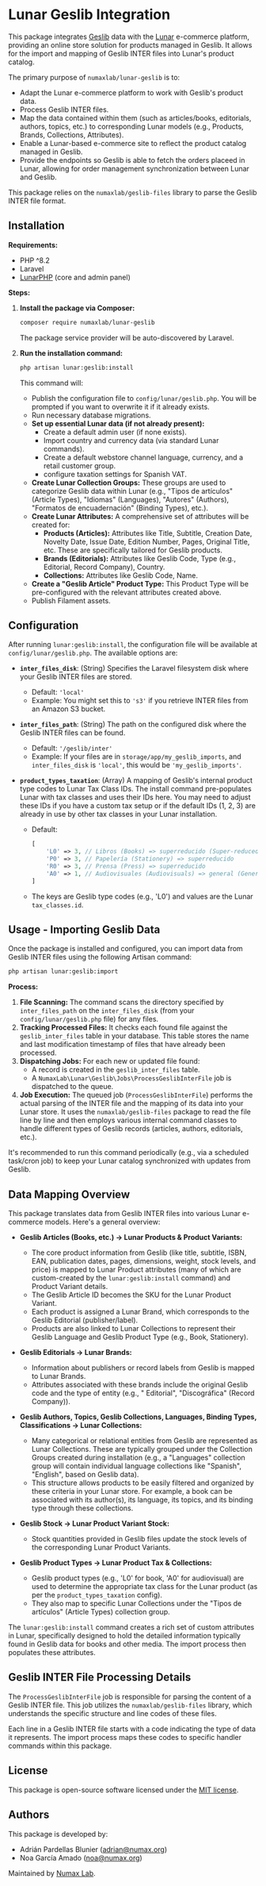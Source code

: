 # Lunar Geslib Integration

This package integrates [Geslib](https://editorial.trevenque.es/productos/geslib/) data with
the [Lunar](https://lunarphp.io/) e-commerce
platform, providing an online store solution for products managed in Geslib. It allows for the import and mapping of
Geslib INTER files into Lunar's product catalog.

The primary purpose of `numaxlab/lunar-geslib` is to:

- Adapt the Lunar e-commerce platform to work with Geslib's product data.
- Process Geslib INTER files.
- Map the data contained within them (such as articles/books, editorials, authors, topics, etc.) to corresponding Lunar
  models (e.g., Products, Brands, Collections, Attributes).
- Enable a Lunar-based e-commerce site to reflect the product catalog managed in Geslib.
- Provide the endpoints so Geslib is able to fetch the orders placeed in Lunar, allowing for order management
  synchronization between Lunar and Geslib.

This package relies on the `numaxlab/geslib-files` library to parse the Geslib INTER file format.

## Installation

**Requirements:**

- PHP ^8.2
- Laravel
- [LunarPHP](https://lunarphp.io/) (core and admin panel)

**Steps:**

1. **Install the package via Composer:**
   ```bash
   composer require numaxlab/lunar-geslib
   ```
   The package service provider will be auto-discovered by Laravel.

2. **Run the installation command:**
   ```bash
   php artisan lunar:geslib:install
   ```
   This command will:
    - Publish the configuration file to `config/lunar/geslib.php`. You will be prompted if you want to overwrite it if
      it already exists.
    - Run necessary database migrations.
    - **Set up essential Lunar data (if not already present):**
        - Create a default admin user (if none exists).
        - Import country and currency data (via standard Lunar commands).
        - Create a default webstore channel language, currency, and a retail customer group.
        - configure taxation settings for Spanish VAT.
    - **Create Lunar Collection Groups:** These groups are used to categorize Geslib data within Lunar (e.g., "Tipos de
      artículos" (Article Types), "Idiomas" (Languages), "Autores" (Authors), "Formatos de encuadernación" (Binding
      Types), etc.).
    - **Create Lunar Attributes:** A comprehensive set of attributes will be created for:
        - **Products (Articles):** Attributes like Title, Subtitle, Creation Date, Novelty Date, Issue Date, Edition
          Number, Pages, Original Title, etc. These are specifically tailored for Geslib products.
        - **Brands (Editorials):** Attributes like Geslib Code, Type (e.g., Editorial, Record Company), Country.
        - **Collections:** Attributes like Geslib Code, Name.
    - **Create a "Geslib Article" Product Type:** This Product Type will be pre-configured with the relevant attributes
      created above.
    - Publish Filament assets.

## Configuration

After running `lunar:geslib:install`, the configuration file will be available at `config/lunar/geslib.php`. The
available options are:

- **`inter_files_disk`**: (String) Specifies the Laravel filesystem disk where your Geslib INTER files are stored.
    * Default: `'local'`
    * Example: You might set this to `'s3'` if you retrieve INTER files from an Amazon S3 bucket.

- **`inter_files_path`**: (String) The path on the configured disk where the Geslib INTER files can be found.
    * Default: `'/geslib/inter'`
    * Example: If your files are in `storage/app/my_geslib_imports`, and `inter_files_disk` is `'local'`, this would be
      `'my_geslib_imports'`.

- **`product_types_taxation`**: (Array) A mapping of Geslib's internal product type codes to Lunar Tax Class IDs. The
  install command pre-populates Lunar with tax classes and uses their IDs here. You may need to adjust these IDs if you
  have a custom tax setup or if the default IDs (1, 2, 3) are already in use by other tax classes in your Lunar
  installation.
    * Default:
      ```php
      [
          'L0' => 3, // Libros (Books) => superreducido (Super-reduced VAT)
          'P0' => 3, // Papelería (Stationery) => superreducido
          'R0' => 3, // Prensa (Press) => superreducido
          'A0' => 1, // Audiovisuales (Audiovisuals) => general (General VAT)
      ]
      ```
    * The keys are Geslib type codes (e.g., 'L0') and values are the Lunar `tax_classes.id`.

## Usage - Importing Geslib Data

Once the package is installed and configured, you can import data from Geslib INTER files using the following Artisan
command:

```bash
php artisan lunar:geslib:import
```

**Process:**

1. **File Scanning:** The command scans the directory specified by `inter_files_path` on the `inter_files_disk` (from
   your `config/lunar/geslib.php` file) for any files.
2. **Tracking Processed Files:** It checks each found file against the `geslib_inter_files` table in your database. This
   table stores the name and last modification timestamp of files that have already been processed.
3. **Dispatching Jobs:** For each new or updated file found:
    * A record is created in the `geslib_inter_files` table.
    * A `NumaxLab\Lunar\Geslib\Jobs\ProcessGeslibInterFile` job is dispatched to the queue.
4. **Job Execution:** The queued job (`ProcessGeslibInterFile`) performs the actual parsing of the INTER file and the
   mapping of its data into your Lunar store. It uses the `numaxlab/geslib-files` package to read the file line by line
   and then employs various internal command classes to handle different types of Geslib records (articles, authors,
   editorials, etc.).

It's recommended to run this command periodically (e.g., via a scheduled task/cron job) to keep your Lunar catalog
synchronized with updates from Geslib.

## Data Mapping Overview

This package translates data from Geslib INTER files into various Lunar e-commerce models. Here's a general overview:

- **Geslib Articles (Books, etc.) → Lunar Products & Product Variants:**
    - The core product information from Geslib (like title, subtitle, ISBN, EAN, publication dates, pages, dimensions,
      weight, stock levels, and price) is mapped to Lunar Product attributes (many of which are custom-created by the
      `lunar:geslib:install` command) and Product Variant details.
    - The Geslib Article ID becomes the SKU for the Lunar Product Variant.
    - Each product is assigned a Lunar Brand, which corresponds to the Geslib Editorial (publisher/label).
    - Products are also linked to Lunar Collections to represent their Geslib Language and Geslib Product Type (e.g.,
      Book, Stationery).

- **Geslib Editorials → Lunar Brands:**
    - Information about publishers or record labels from Geslib is mapped to Lunar Brands.
    - Attributes associated with these brands include the original Geslib code and the type of entity (e.g., "
      Editorial", "Discográfica" (Record Company)).

- **Geslib Authors, Topics, Geslib Collections, Languages, Binding Types, Classifications → Lunar Collections:**
    - Many categorical or relational entities from Geslib are represented as Lunar Collections. These are typically
      grouped under the Collection Groups created during installation (e.g., a "Languages" collection group will contain
      individual language collections like "Spanish", "English", based on Geslib data).
    - This structure allows products to be easily filtered and organized by these criteria in your Lunar store. For
      example, a book can be associated with its author(s), its language, its topics, and its binding type through these
      collections.

- **Geslib Stock → Lunar Product Variant Stock:**
    - Stock quantities provided in Geslib files update the stock levels of the corresponding Lunar Product Variants.

- **Geslib Product Types → Lunar Product Tax & Collections:**
    - Geslib product types (e.g., 'L0' for book, 'A0' for audiovisual) are used to determine the appropriate tax class
      for the Lunar product (as per the `product_types_taxation` config).
    - They also map to specific Lunar Collections under the "Tipos de artículos" (Article Types) collection group.

The `lunar:geslib:install` command creates a rich set of custom attributes in Lunar, specifically designed to hold the
detailed information typically found in Geslib data for books and other media. The import process then populates these
attributes.

## Geslib INTER File Processing Details

The `ProcessGeslibInterFile` job is responsible for parsing the content of a Geslib INTER file. This job utilizes the
`numaxlab/geslib-files` library, which understands the specific structure and line codes of these files.

Each line in a Geslib INTER file starts with a code indicating the type of data it represents. The import process maps
these codes to specific handler commands within this package.

## License

This package is open-source software licensed under the [MIT license](LICENSE.md).

## Authors

This package is developed by:

- Adrián Pardellas Blunier ([adrian@numax.org](mailto:adrian@numax.org))
- Noa García Amado ([noa@numax.org](mailto:noa@numax.org))

Maintained by [Numax Lab](https://laboratorio.numax.org/).
